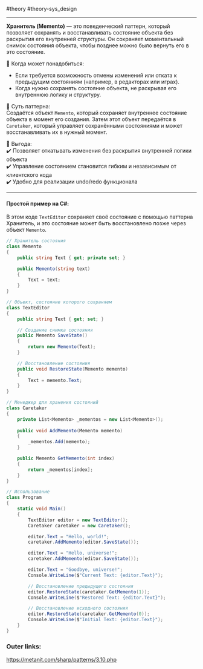 #theory #theory-sys_design
 
---
**Хранитель (Memento)** — это поведенческий паттерн, который позволяет сохранять и восстанавливать состояние объекта без раскрытия его внутренней структуры. Он сохраняет моментальный снимок состояния объекта, чтобы позднее можно было вернуть его в это состояние.

📌 Когда может понадобиться:  
- Если требуется возможность отмены изменений или отката к предыдущим состояниям (например, в редакторах или играх).  
- Когда нужно сохранять состояние объекта, не раскрывая его внутреннюю логику и структуру.

📌 Суть паттерна:  
Создаётся объект `Memento`, который сохраняет внутреннее состояние объекта в момент его создания. Затем этот объект передаётся в `Caretaker`, который управляет сохранёнными состояниями и может восстанавливать их в нужный момент.

📌 Выгода:  
✔️ Позволяет откатывать изменения без раскрытия внутренней логики объекта  
✔️ Управление состоянием становится гибким и независимым от клиентского кода  
✔️ Удобно для реализации undo/redo функционала

---
#### Простой пример на C#:
В этом коде `TextEditor` сохраняет своё состояние с помощью паттерна Хранитель, и это состояние может быть восстановлено позже через объект `Memento`.

```csharp
// Хранитель состояния
class Memento
{
    public string Text { get; private set; }

    public Memento(string text)
    {
        Text = text;
    }
}

// Объект, состояние которого сохраняем
class TextEditor
{
    public string Text { get; set; }

    // Создание снимка состояния
    public Memento SaveState()
    {
        return new Memento(Text);
    }

    // Восстановление состояния
    public void RestoreState(Memento memento)
    {
        Text = memento.Text;
    }
}

// Менеджер для хранения состояний
class Caretaker
{
    private List<Memento> _mementos = new List<Memento>();
    
    public void AddMemento(Memento memento)
    {
        _mementos.Add(memento);
    }

    public Memento GetMemento(int index)
    {
        return _mementos[index];
    }
}

// Использование
class Program
{
    static void Main()
    {
        TextEditor editor = new TextEditor();
        Caretaker caretaker = new Caretaker();

        editor.Text = "Hello, world!";
        caretaker.AddMemento(editor.SaveState());

        editor.Text = "Hello, universe!";
        caretaker.AddMemento(editor.SaveState());

        editor.Text = "Goodbye, universe!";
        Console.WriteLine($"Current Text: {editor.Text}");

        // Восстановление предыдущего состояния
        editor.RestoreState(caretaker.GetMemento(1));
        Console.WriteLine($"Restored Text: {editor.Text}");

        // Восстановление исходного состояния
        editor.RestoreState(caretaker.GetMemento(0));
        Console.WriteLine($"Initial Text: {editor.Text}");
    }
}
````

### Outer links:
https://metanit.com/sharp/patterns/3.10.php
